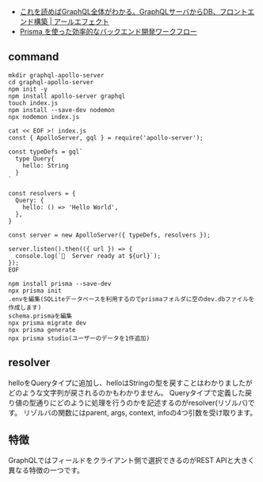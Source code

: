 * [これを読めばGraphQL全体がわかる。GraphQLサーバからDB、フロントエンド構築 | アールエフェクト](https://reffect.co.jp/html/graphql)
* [Prisma を使った効率的なバックエンド開発ワークフロー](https://zenn.dev/optimisuke/articles/387b30c547ac54)

## command
```
mkdir graphql-apollo-server
cd graphql-apollo-server
npm init -y
npm install apollo-server graphql
touch index.js
npm install --save-dev nodemon
npx nodemon index.js

cat << EOF >! index.js
const { ApolloServer, gql } = require('apollo-server');

const typeDefs = gql`
  type Query{
    hello: String
  }
`

const resolvers = {
  Query: {
    hello: () => 'Hello World',
  },
}

const server = new ApolloServer({ typeDefs, resolvers });

server.listen().then(({ url }) => {
  console.log(`🚀  Server ready at ${url}`);
});
EOF

npm install prisma --save-dev
npx prisma init
.envを編集(SQLiteデータベースを利用するのでprismaフォルダに空のdev.dbファイルを作成します)
schema.prismaを編集
npx prisma migrate dev
npx prisma generate
npx prisma studio(ユーザーのデータを1件追加)
```

## resolver
helloをQueryタイプに追加し、helloはStringの型を戻すことはわかりましたがどのような文字列が戻されるのかもわかりません。
Queryタイプで定義した戻り値の型通りにどのように処理を行うのかを記述するのがresolver(リゾルバ)です。
リゾルバの関数にはparent, args, context, infoの4つ引数を受け取ります。

## 特徴
GraphQLではフィールドをクライアント側で選択できるのがREST APIと大きく異なる特徴の一つです。
